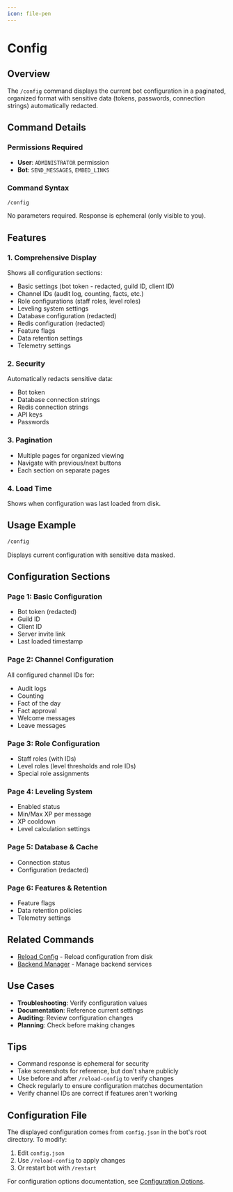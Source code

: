 ```yaml
---
icon: file-pen
---
```


# Config

## Overview

The `/config` command displays the current bot configuration in a paginated, organized format with sensitive data (tokens, passwords, connection strings) automatically redacted.

## Command Details

### Permissions Required

* **User**: `ADMINISTRATOR` permission
* **Bot**: `SEND_MESSAGES`, `EMBED_LINKS`

### Command Syntax

```bash
/config
```

No parameters required. Response is ephemeral (only visible to you).

## Features

### 1. **Comprehensive Display**

Shows all configuration sections:

* Basic settings (bot token - redacted, guild ID, client ID)
* Channel IDs (audit log, counting, facts, etc.)
* Role configurations (staff roles, level roles)
* Leveling system settings
* Database configuration (redacted)
* Redis configuration (redacted)
* Feature flags
* Data retention settings
* Telemetry settings

### 2. **Security**

Automatically redacts sensitive data:

* Bot token
* Database connection strings
* Redis connection strings
* API keys
* Passwords

### 3. **Pagination**

* Multiple pages for organized viewing
* Navigate with previous/next buttons
* Each section on separate pages

### 4. **Load Time**

Shows when configuration was last loaded from disk.

## Usage Example

```bash
/config
```

Displays current configuration with sensitive data masked.

## Configuration Sections

### Page 1: Basic Configuration

* Bot token (redacted)
* Guild ID
* Client ID
* Server invite link
* Last loaded timestamp

### Page 2: Channel Configuration

All configured channel IDs for:

* Audit logs
* Counting
* Fact of the day
* Fact approval
* Welcome messages
* Leave messages

### Page 3: Role Configuration

* Staff roles (with IDs)
* Level roles (level thresholds and role IDs)
* Special role assignments

### Page 4: Leveling System

* Enabled status
* Min/Max XP per message
* XP cooldown
* Level calculation settings

### Page 5: Database & Cache

* Connection status
* Configuration (redacted)

### Page 6: Features & Retention

* Feature flags
* Data retention policies
* Telemetry settings

## Related Commands

* [Reload Config](reload-config.md) - Reload configuration from disk
* [Backend Manager](backend-manager.md) - Manage backend services

## Use Cases

* **Troubleshooting**: Verify configuration values
* **Documentation**: Reference current settings
* **Auditing**: Review configuration changes
* **Planning**: Check before making changes

## Tips

* Command response is ephemeral for security
* Take screenshots for reference, but don't share publicly
* Use before and after `/reload-config` to verify changes
* Check regularly to ensure configuration matches documentation
* Verify channel IDs are correct if features aren't working

## Configuration File

The displayed configuration comes from `config.json` in the bot's root directory. To modify:

1. Edit `config.json`
2. Use `/reload-config` to apply changes
3. Or restart bot with `/restart`

For configuration options documentation, see [Configuration Options](../../basics/configuration-options.md).
